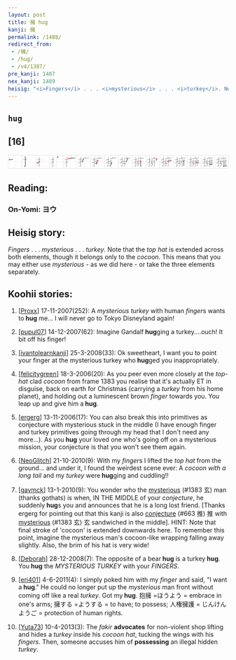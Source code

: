 ```yaml
---
layout: post
title: 擁 hug
kanji: 擁
permalink: /1488/
redirect_from:
 - /擁/
 - /hug/
 - /v4/1387/
pre_kanji: 1487
nex_kanji: 1489
heisig: "<i>Fingers</i> . . . <i>mysterious</i> . . . <i>turkey</i>. Note that the <i>top hat</i> is extended across both elements, though it belongs only to the <i>cocoon</i>. This means that you may either use <i>mysterious</i>&nbsp;- as we did here - or take the three elements separately."
---
```


## `hug`

## [16]

<div class="stroke"><img src="../images/E69381.png" /></div>

## Reading:

### On-Yomi: ヨウ

## Heisig story:

<i>Fingers</i> . . . <i>mysterious</i> . . . <i>turkey</i>. Note that the <i>top hat</i> is extended across both elements, though it belongs only to the <i>cocoon</i>. This means that you may either use <i>mysterious</i>&nbsp;- as we did here - or take the three elements separately.

## Koohii stories:

1) [<a href="http://kanji.koohii.com/profile/Proxx">Proxx</a>] 17-11-2007(252): A <em>mysterious</em> <em>turkey</em> with human <em>finger</em>s wants to<strong> hug</strong> me... I will never go to Tokyo Disneyland again!

2) [<a href="http://kanji.koohii.com/profile/pupul07">pupul07</a>] 14-12-2007(62): Imagine Gandalf<strong> hug</strong>ging a turkey....ouch! It bit off his finger!

3) [<a href="http://kanji.koohii.com/profile/ivantolearnkanji">ivantolearnkanji</a>] 25-3-2008(33): Ok sweetheart, I want you to point your finger at the mysterious turkey who<strong> hug</strong>ged you inappropriately.

4) [<a href="http://kanji.koohii.com/profile/felicitygreen">felicitygreen</a>] 18-3-2006(20): As you peer even more closely at the <em>top-hat</em> clad <em>cocoon</em> from frame 1383 you realise that it&#039;s actually ET in disguise, back on earth for Christmas (carrying a <em>turkey</em> from his home planet), and holding out a luminescent brown <em>finger</em> towards you. You leap up and give him a<strong> hug</strong>.

5) [<a href="http://kanji.koohii.com/profile/ergerg">ergerg</a>] 13-11-2006(17): You can also break this into primitives as conjecture with mysterious stuck in the middle (I have enough finger and turkey primitives going through my head that I don&#039;t need any more...). As you<strong> hug</strong> your loved one who&#039;s going off on a mysterious mission, your conjecture is that you won&#039;t see them again.

6) [<a href="http://kanji.koohii.com/profile/NeoGlitch">NeoGlitch</a>] 21-10-2010(9): With my <em>finger</em>s I lifted the <em>top hat</em> from the ground... and under it, I found the weirdest scene ever: A <em>cocoon with a long tail</em> and my <em>turkey</em> were<strong> hug</strong>ging and cuddling!!

7) [<a href="http://kanji.koohii.com/profile/gavmck">gavmck</a>] 13-1-2010(9): You wonder who the <a href="../v4/1383">mysterious</a> (#1383 玄) man (thanks gothats) is when, IN THE MIDDLE of your <em>conjecture</em>, he suddenly<strong> hug</strong>s you and announces that he is a long lost friend. [Thanks ergerg for pointing out that this kanji is also <a href="../v4/663">conjecture</a> (#663 推) 推 with <a href="../v4/1383">mysterious</a> (#1383 玄) 玄 sandwiched in the middle]. HINT: Note that final stroke of &#039;cocoon&#039; is extended downwards here. To remember this point, imagine the mysterious man&#039;s cocoon-like wrapping falling away slightly. Also, the brim of his hat is very wide!

8) [<a href="http://kanji.koohii.com/profile/Deborah">Deborah</a>] 28-12-2008(7): The opposite of a bear<strong> hug</strong> is a turkey<strong> hug</strong>. You<strong> hug</strong> the <em>MYSTERIOUS TURKEY</em> with your <em>FINGERS</em>.

9) [<a href="http://kanji.koohii.com/profile/eri401">eri401</a>] 4-6-2011(4): I simply poked him with my <em>finger</em> and said, &quot;I want a<strong> hug</strong>.&quot; He could no longer put up the <em>mysterious</em> man front without coming off like a real <em>turkey</em>. Got my<strong> hug</strong>. 抱擁 =ほうよう = embrace in one&#039;s arms; 擁する =ようする = to have; to possess; 人権擁護 = じんけんようご = protection of human rights.

10) [<a href="http://kanji.koohii.com/profile/Yuta73">Yuta73</a>] 10-4-2013(3): The <em>fakir</em> <strong>advocates</strong> for non-violent shop lifting and hides a <em>turkey</em> inside his <em>cocoon hat</em>, tucking the wings with his <em>fingers</em>. Then, someone accuses him of <strong>possessing</strong> an illegal hidden <em>turkey</em>.
